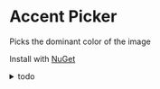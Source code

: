 # Accent Picker

Picks the dominant color of the image

Install with [NuGet](https://www.nuget.org/packages/DnKR.AccentPicker)

<details>
<summary>todo</summary>
<sub>Someday I will remove SkiaSharp from dependencies</sub>
</details>